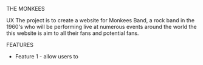 THE MONKEES


UX
The project is to create a website for Monkees Band, a rock band in the 1960's
who will be performing live at numerous events around the world the this website
is aim to all their fans and potential fans.

FEATURES
* Feature 1 - allow users to 